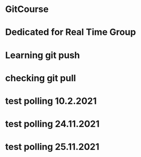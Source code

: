 # GitCourse
# Dedicated for Real Time Group
# Learning git push
# checking git pull
# test polling 10.2.2021 
# test polling 24.11.2021     
# test polling 25.11.2021 
